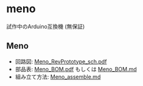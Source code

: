 # meno
試作中のArduino互換機 (無保証)

## Meno
* 回路図: [Meno_RevPrototype_sch.pdf](https://github.com/zer0ohm/meno/blob/master/Meno/Schematic/Meno_RevPrototype_sch.pdf)
* 部品表: [Meno_BOM.pdf](https://github.com/zer0ohm/meno/blob/master/Meno/Docs/Meno_BOM.pdf) もしくは [Meno_BOM.md](https://github.com/zer0ohm/meno/blob/master/Meno/Docs/Meno_BOM.md)
* 組み立て方法: [Meno_assemble.md](https://github.com/zer0ohm/meno/blob/master/Meno/Docs/Meno_assemble.md)
